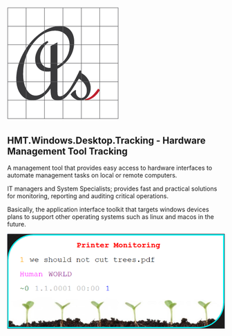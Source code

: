 # ![Logo](docs/media/favicon.png)

## HMT.Windows.Desktop.Tracking - Hardware Management Tool Tracking

A management tool that provides easy access to hardware interfaces to automate management tasks on local or remote computers.

IT managers and System Specialists; provides fast and practical solutions for monitoring, reporting and auditing critical operations.

Basically, the application interface toolkit that targets windows devices plans to support other operating systems such as linux and macos in the future.

![alt text](docs/media/HMT.Windows.Desktop.Tracking.png "Hardware Management Tool Windows Desktop Tracking")
